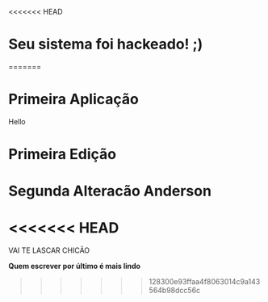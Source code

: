<<<<<<< HEAD
# Seu sistema foi hackeado! ;)
=======
# Primeira Aplicação

Hello
# Primeira Edição

# Segunda Alteracão Anderson
<<<<<<< HEAD
=======
VAI TE LASCAR CHICÃO

**Quem escrever por último é mais lindo**
>>>>>>> 128300e93ffaa4f8063014c9a143564b98dcc56c
